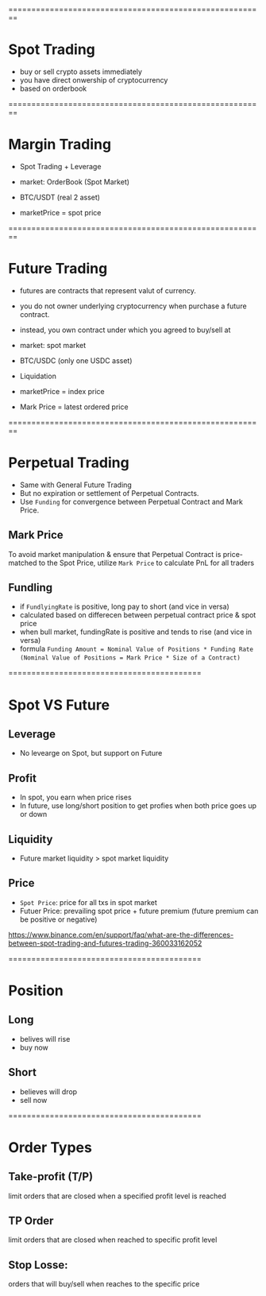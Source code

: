 ========================================================

# Spot Trading

- buy or sell crypto assets immediately
- you have direct onwership of cryptocurrency
- based on orderbook

========================================================

# Margin Trading

- Spot Trading + Leverage

- market: OrderBook (Spot Market)
- BTC/USDT (real 2 asset)
- marketPrice = spot price

========================================================

# Future Trading

- futures are contracts that represent valut of currency.
- you do not owner underlying cryptocurrency when purchase a future contract.
- instead, you own contract under which you agreed to buy/sell at

- market: spot market
- BTC/USDC (only one USDC asset)
- Liquidation
- marketPrice = index price
- Mark Price = latest ordered price

========================================================

# Perpetual Trading

- Same with General Future Trading
- But no expiration or settlement of Perpetual Contracts.
- Use `Funding` for convergence between Perpetual Contract and Mark Price.

## Mark Price

To avoid market manipulation & ensure that Perpetual Contract is price-matched to the Spot Price, utilize `Mark Price` to calculate PnL for all traders

## Fundling

- if `FundlyingRate` is positive, long pay to short (and vice in versa)
- calculated based on differecen between perpetual contract price & spot price
- when bull market, fundingRate is positive and tends to rise (and vice in versa)
- formula
  `Funding Amount = Nominal Value of Positions * Funding Rate`
  `(Nominal Value of Positions = Mark Price * Size of a Contract)`

==========================================

# Spot VS Future

## Leverage

- No levearge on Spot, but support on Future

## Profit

- In spot, you earn when price rises
- In future, use long/short position to get profies when both price goes up or down

## Liquidity

- Future market liquidity > spot market liquidity

## Price

- `Spot Price`: price for all txs in spot market
- Futuer Price: prevailing spot price + future premium (future premium can be positive or negative)

https://www.binance.com/en/support/faq/what-are-the-differences-between-spot-trading-and-futures-trading-360033162052

==========================================

# Position

## Long

- belives will rise
- buy now

## Short

- believes will drop
- sell now

==========================================

# Order Types

## Take-profit (T/P)

limit orders that are closed when a specified profit level is reached

## TP Order

limit orders that are closed when reached to specific profit level

## Stop Losse:

orders that will buy/sell when reaches to the specific price
